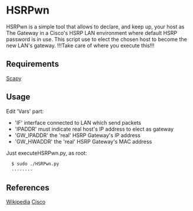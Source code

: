 # HSRPwn

HSRPwn is a simple tool that allows to declare, and keep up, your host as The Gateway in a Cisco's HSRP LAN environment where default HSRP password is in use.
This script use to elect the chosen host to become the new LAN's gateway.
!!!Take care of where you execute this!!!

## Requirements

[Scapy](https://pypi.python.org/pypi/scapy)

## Usage

Edit 'Vars' part:
 * 'IF' interface connected to LAN which send packets
 * 'IPADDR' must indicate real host's IP address to elect as gateway
 * 'GW_IPADDR' the 'real' HSRP Gateway's IP address
 * 'GW_HWADDR' the 'real' HSRP Gateway's MAC address

Just executeHSRPwn.py, as root:
```bash
  $ sudo ./HSRPwn.py
  ........
```

## References

[Wikipedia](https://en.wikipedia.org/wiki/Hot_Standby_Router_Protocol)
[Cisco](http://www.cisco.com/c/en/us/support/docs/ip/hot-standby-router-protocol-hsrp/9234-hsrpguidetoc.html)
